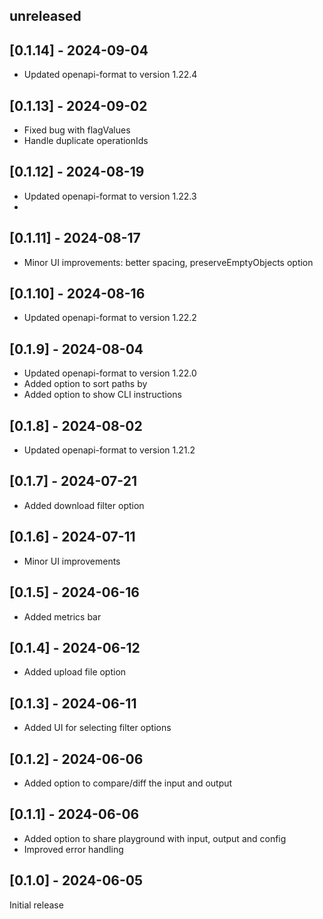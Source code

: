 ## unreleased

## [0.1.14] - 2024-09-04

- Updated openapi-format to version 1.22.4

## [0.1.13] - 2024-09-02

- Fixed bug with flagValues
- Handle duplicate operationIds

## [0.1.12] - 2024-08-19

- Updated openapi-format to version 1.22.3
- 
## [0.1.11] - 2024-08-17

- Minor UI improvements: better spacing, preserveEmptyObjects option

## [0.1.10] - 2024-08-16

- Updated openapi-format to version 1.22.2

## [0.1.9] - 2024-08-04

- Updated openapi-format to version 1.22.0
- Added option to sort paths by
- Added option to show CLI instructions 

## [0.1.8] - 2024-08-02

- Updated openapi-format to version 1.21.2

## [0.1.7] - 2024-07-21

- Added download filter option

## [0.1.6] - 2024-07-11

- Minor UI improvements

## [0.1.5] - 2024-06-16

- Added metrics bar

## [0.1.4] - 2024-06-12

- Added upload file option

## [0.1.3] - 2024-06-11

- Added UI for selecting filter options

## [0.1.2] - 2024-06-06

- Added option to compare/diff the input and output

## [0.1.1] - 2024-06-06

- Added option to share playground with input, output and config
- Improved error handling

## [0.1.0] - 2024-06-05

Initial release

